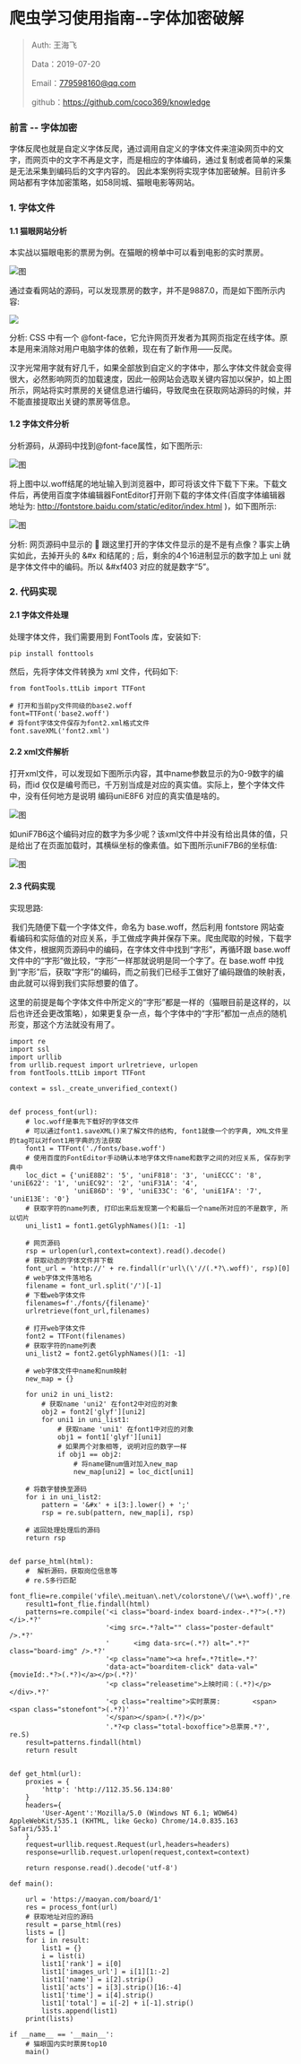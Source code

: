 # 爬虫学习使用指南--字体加密破解

> Auth: 王海飞
>
> Data：2019-07-20
>
> Email：779598160@qq.com
>
> github：https://github.com/coco369/knowledge 

### 前言 -- 字体加密

​	字体反爬也就是自定义字体反爬，通过调用自定义的字体文件来渲染网页中的文字，而网页中的文字不再是文字，而是相应的字体编码，通过复制或者简单的采集是无法采集到编码后的文字内容的。 因此本案例将实现字体加密破解。目前许多网站都有字体加密策略，如58同城、猫眼电影等网站。

### 1. 字体文件

#### 1.1 猫眼网站分析

本实战以猫眼电影的票房为例。在猫眼的榜单中可以看到电影的实时票房。

![图](../images/maoyan_font1.png)

通过查看网站的源码，可以发现票房的数字，并不是9887.0，而是如下图所示内容:

![](../images/maoyan_font2.png)



分析:  CSS 中有一个 @font-face，它允许网页开发者为其网页指定在线字体。原本是用来消除对用户电脑字体的依赖，现在有了新作用——反爬。

汉字光常用字就有好几千，如果全部放到自定义的字体中，那么字体文件就会变得很大，必然影响网页的加载速度，因此一般网站会选取关键内容加以保护，如上图所示，网站将实时票房的关键信息进行编码，导致爬虫在获取网站源码的时候，并不能直接提取出关键的票房等信息。

#### 1.2 字体文件分析

分析源码，从源码中找到@font-face属性，如下图所示:

![图](../images/maoyan_font3.png)

将上图中以.woff结尾的地址输入到浏览器中，即可将该文件下载下下来。下载文件后，再使用百度字体编辑器FontEditor打开刚下载的字体文件(百度字体编辑器地址为: <http://fontstore.baidu.com/static/editor/index.html> )，如下图所示:

![图](../images/maoyan_font4.png)

分析:  网页源码中显示的 &#xf403; 跟这里打开的字体文件显示的是不是有点像？事实上确实如此，去掉开头的 &#x 和结尾的 ; 后，剩余的4个16进制显示的数字加上 uni 就是字体文件中的编码。所以 &#xf403 对应的就是数字“5”。 

### 2. 代码实现 

#### 2.1 字体文件处理 

处理字体文件，我们需要用到 FontTools 库，安装如下:

```
pip install fonttools
```
然后，先将字体文件转换为 xml 文件，代码如下: 

```
from fontTools.ttLib import TTFont

# 打开和当前py文件同级的base2.woff 
font=TTFont('base2.woff')
# 将font字体文件保存为font2.xml格式文件
font.saveXML('font2.xml')
```

#### 2.2 xml文件解析 

​	打开xml文件，可以发现如下图所示内容，其中name参数显示的为0-9数字的编码，而id 仅仅是编号而已，千万别当成是对应的真实值。实际上，整个字体文件中，没有任何地方是说明 编码uniE8F6 对应的真实值是啥的。 

![图](../images/maoyan_font5.png)

如uniF7B6这个编码对应的数字为多少呢？该xml文件中并没有给出具体的值，只是给出了在页面加载时，其横纵坐标的像素值。如下图所示uniF7B6的坐标值:

![图](../images/maoyan_font6.png)



#### 2.3 代码实现 

实现思路: 

​	我们先随便下载一个字体文件，命名为 base.woff，然后利用 fontstore 网站查看编码和实际值的对应关系，手工做成字典并保存下来。爬虫爬取的时候，下载字体文件，根据网页源码中的编码，在字体文件中找到“字形”，再循环跟 base.woff 文件中的“字形”做比较，“字形”一样那就说明是同一个字了。在 base.woff 中找到“字形”后，获取“字形”的编码，而之前我们已经手工做好了编码跟值的映射表，由此就可以得到我们实际想要的值了。

​	这里的前提是每个字体文件中所定义的“字形”都是一样的（猫眼目前是这样的，以后也许还会更改策略），如果更复杂一点，每个字体中的“字形”都加一点点的随机形变，那这个方法就没有用了。

```
import re
import ssl
import urllib
from urllib.request import urlretrieve, urlopen
from fontTools.ttLib import TTFont

context = ssl._create_unverified_context()


def process_font(url):
    # loc.woff是事先下载好的字体文件
    # 可以通过font1.saveXML()来了解文件的结构, font1就像一个的字典, XML文件里的tag可以对font1用字典的方法获取
    font1 = TTFont('./fonts/base.woff')
    # 使用百度的FontEditor手动确认本地字体文件name和数字之间的对应关系, 保存到字典中
    loc_dict = {'uniE8B2': '5', 'uniF818': '3', 'uniECCC': '8', 'uniE622': '1', 'uniEC92': '2', 'uniF31A': '4',
                'uniE86D': '9', 'uniE33C': '6', 'uniE1FA': '7', 'uniE13E': '0'}
    # 获取字符的name列表, 打印出来后发现第一个和最后一个name所对应的不是数字, 所以切片
    uni_list1 = font1.getGlyphNames()[1: -1]

    # 网页源码
    rsp = urlopen(url,context=context).read().decode()
    # 获取动态的字体文件并下载
    font_url = 'http://' + re.findall(r'url\(\'//(.*?\.woff)', rsp)[0]
    # web字体文件落地名
    filename = font_url.split('/')[-1]
    # 下载web字体文件
    filenames=f'./fonts/{filename}'
    urlretrieve(font_url,filenames)

    # 打开web字体文件
    font2 = TTFont(filenames)
    # 获取字符的name列表
    uni_list2 = font2.getGlyphNames()[1: -1]

    # web字体文件中name和num映射
    new_map = {}

    for uni2 in uni_list2:
        # 获取name 'uni2' 在font2中对应的对象
        obj2 = font2['glyf'][uni2]
        for uni1 in uni_list1:
            # 获取name 'uni1' 在font1中对应的对象
            obj1 = font1['glyf'][uni1]
            # 如果两个对象相等, 说明对应的数字一样
            if obj1 == obj2:
                # 将name键num值对加入new_map
                new_map[uni2] = loc_dict[uni1]

    # 将数字替换至源码
    for i in uni_list2:
        pattern = '&#x' + i[3:].lower() + ';'
        rsp = re.sub(pattern, new_map[i], rsp)

    # 返回处理处理后的源码
    return rsp


def parse_html(html):
    #  解析源码，获取岗位信息等
    # re.S多行匹配
    font_flie=re.compile('vfile\.meituan\.net\/colorstone\/(\w+\.woff)',re.S)
    result1=font_flie.findall(html)
    patterns=re.compile('<i class="board-index board-index-.*?">(.*?)</i>.*?'
                        '<img src=.*?alt="" class="poster-default" />.*?'
                        '      <img data-src=(.*?) alt=".*?" class="board-img" />.*?'
                        '<p class="name"><a href=.*?title=.*?'
                        'data-act="boarditem-click" data-val="{movieId:.*?>(.*?)</a></p>(.*?)'
                        '<p class="releasetime">上映时间：(.*?)</p>    </div>.*?'
                        '<p class="realtime">实时票房:        <span><span class="stonefont">(.*?)'
                        '</span></span>(.*?)</p>'
                        '.*?<p class="total-boxoffice">总票房.*?', re.S)
    result=patterns.findall(html)
    return result


def get_html(url):
    proxies = {
        'http': 'http://112.35.56.134:80'
    }
    headers={
        'User-Agent':'Mozilla/5.0 (Windows NT 6.1; WOW64) AppleWebKit/535.1 (KHTML, like Gecko) Chrome/14.0.835.163 Safari/535.1'
    }
    request=urllib.request.Request(url,headers=headers)
    response=urllib.request.urlopen(request,context=context)

    return response.read().decode('utf-8')

def main():

    url = 'https://maoyan.com/board/1'
    res = process_font(url)
    # 获取地址对应的源码
    result = parse_html(res)
    lists = []
    for i in result:
        list1 = {}
        i = list(i)
        list1['rank'] = i[0]
        list1['images_url'] = i[1][1:-2]
        list1['name'] = i[2].strip()
        list1['acts'] = i[3].strip()[16:-4]
        list1['time'] = i[4].strip()
        list1['total'] = i[-2] + i[-1].strip()
        lists.append(list1)
    print(lists)

if __name__ == '__main__':
    # 猫眼国内实时票房top10
    main()
```


